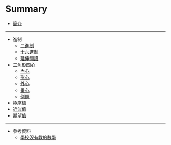# Summary

* [簡介](README.md)

---
* 進制
  - [二進制](chapters/chapter01/binary-decimal.md)
  - [十六進制](chapters/chapter01/hexadecimal.md)
  - [延伸閱讀](chapters/chapter01/supplement.md)
* [三角形四心](chapters/chapter02/prerequisite.md)
  - [內心](chapters/chapter02/incenter.md)
  - [形心](chapters/chapter02/centroid.md)
  - [外心](chapters/chapter02/circumcenter.md)
  - [垂心](chapters/chapter02/orthocenter.md)
  - [例題](chapters/chapter02/sample.md)
* [極座標](chapters/chapter03.md)
* [近似值](chapters/chapter04.md)
* [期望值](chapters/chapter05.md)

---
* 參考資料
  - [學校沒有教的數學](http://mathseasy.hk/)
